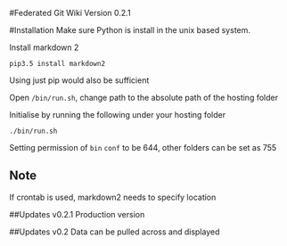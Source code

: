 #Federated Git Wiki
Version 0.2.1

#Installation
Make sure Python is install in the unix based system.

Install markdown 2

    pip3.5 install markdown2

Using just pip would also be sufficient

Open `/bin/run.sh`, change path to the absolute path of the hosting folder

Initialise by running the following under your hosting folder

    ./bin/run.sh

Setting permission of `bin` `conf` to be 644, other folders can be set as 755

## Note

If crontab is used, markdown2 needs to specify location

##Updates v0.2.1
Production version

##Updates v0.2
Data can be pulled across and displayed
